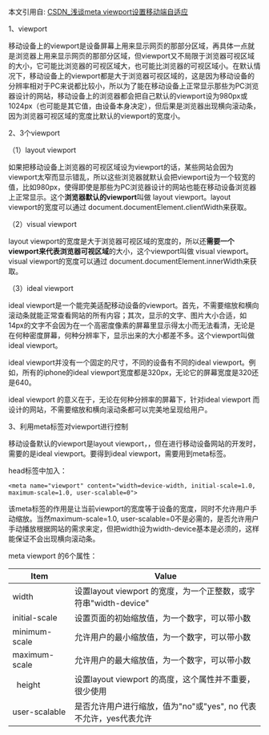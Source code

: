 本文引用自: [CSDN_浅谈meta viewport设置移动端自适应](https://blog.csdn.net/zhouziyu2011/article/details/60570547,"作者：筱葭")

1、viewport

  移动设备上的viewport是设备屏幕上用来显示网页的那部分区域，再具体一点就是浏览器上用来显示网页的那部分区域，但viewport又不局限于浏览器可视区域的大小，它可能比浏览器的可视区域大，也可能比浏览器的可视区域小。在默认情况下，移动设备上的viewport都是大于浏览器可视区域的，这是因为移动设备的分辨率相对于PC来说都比较小，所以为了能在移动设备上正常显示那些为PC浏览器设计的网站，移动设备上的浏览器都会把自己默认的viewport设为980px或1024px（也可能是其它值，由设备本身决定），但后果是浏览器出现横向滚动条，因为浏览器可视区域的宽度比默认的viewport的宽度小。

  2、3个viewport

（1）layout viewport

  如果把移动设备上浏览器的可视区域设为viewport的话，某些网站会因为viewport太窄而显示错乱，所以这些浏览器就默认会把viewport设为一个较宽的值，比如980px，使得即使是那些为PC浏览器设计的网站也能在移动设备浏览器上正常显示。这个**浏览器默认的viewport**叫做 layout viewport。layout viewport的宽度可以通过 document.documentElement.clientWidth来获取。

（2）visual viewport

  layout viewport的宽度是大于浏览器可视区域的宽度的，所以还**需要一个viewport来代表浏览器可视区域**的大小，这个viewport叫做 visual viewport。visual viewport的宽度可以通过 document.documentElement.innerWidth来获取。

（3）ideal viewport

  ideal viewport是一个能完美适配移动设备的viewport。首先，不需要缩放和横向滚动条就能正常查看网站的所有内容；其次，显示的文字、图片大小合适，如14px的文字不会因为在一个高密度像素的屏幕里显示得太小而无法看清，无论是在何种密度屏幕，何种分辨率下，显示出来的大小都差不多。这个viewport叫做 ideal viewport。

  ideal viewport并没有一个固定的尺寸，不同的设备有不同的ideal viewport。例如，所有的iphone的ideal viewport宽度都是320px，无论它的屏幕宽度是320还是640。

  ideal viewport 的意义在于，无论在何种分辨率的屏幕下，针对ideal viewport 而设计的网站，不需要缩放和横向滚动条都可以完美地呈现给用户。
  
  
3、利用meta标签对viewport进行控制

  移动设备默认的viewport是layout viewport，，但在进行移动设备网站的开发时，需要的是ideal viewport。要得到ideal viewport，需要用到meta标签。

head标签中加入：

  ```
  <meta name="viewport" content="width=device-width, initial-scale=1.0, maximum-scale=1.0, user-scalable=0">
  ```
  
  该meta标签的作用是让当前viewport的宽度等于设备的宽度，同时不允许用户手动缩放。当然maximum-scale=1.0, user-scalable=0不是必需的，是否允许用户手动播放根据网站的需求来定，但把width设为width-device基本是必须的，这样能保证不会出现横向滚动条。

  meta viewport 的6个属性：
  
  Item     | Value
  -------- | ---
  width 	| 设置layout viewport 的宽度，为一个正整数，或字符串"width-device"
  initial-scale | 设置页面的初始缩放值，为一个数字，可以带小数
  minimum-scale | 允许用户的最小缩放值，为一个数字，可以带小数
  maximum-scale | 允许用户的最大缩放值，为一个数字，可以带小数
  height | 设置layout viewport 的高度，这个属性并不重要，很少使用
  user-scalable | 是否允许用户进行缩放，值为"no"或"yes", no 代表不允许，yes代表允许
  
  
  
  
  
  
